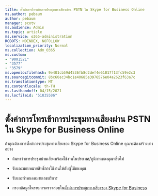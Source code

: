 ```yaml
---
title: ตั้งค่าการโทรเข้าการประชุมทางเสียงผ่าน PSTN ใน Skype for Business Online
ms.author: pebaum
author: pebaum
manager: scotv
ms.audience: Admin
ms.topic: article
ms.service: o365-administration
ROBOTS: NOINDEX, NOFOLLOW
localization_priority: Normal
ms.collection: Adm_O365
ms.custom:
- "9001521"
- "3577"
- "3579"
ms.openlocfilehash: 9e401cb59d4536fb8d2def4e61017f13fc59e2c3
ms.sourcegitcommit: 8bc60ec34bc1e40685e3976576e04a2623f63a7c
ms.translationtype: MT
ms.contentlocale: th-TH
ms.lasthandoff: 04/15/2021
ms.locfileid: "51835506"
---
```

# <a name="setup-pstn-dial-in-audio-conferencing-in-skype-for-business-online"></a>ตั้งค่าการโทรเข้าการประชุมทางเสียงผ่าน PSTN ใน Skype for Business Online

ถ้าคุณต้องการตั้งค่าการประชุมทางเสียงของ Skype for Business Online คุณจะต้องสร้างบางอย่าง 

- ค้นหาว่าการประชุมผ่านเสียงพร้อมใช้งานในประเทศ/ภูมิภาคของคุณหรือไม่

- รับและมอบหมายสิทธิ์การใช้งานให้กับผู้ใช้ของคุณ

- รับและกําหนดหมายเลขบริการ

- กรอกข้อมูลในรายการตรวจสอบใน[ตั้งค่าการประชุมทางเสียงของ Skype for Business](https://docs.microsoft.com/SkypeForBusiness/audio-conferencing-in-office-365/set-up-audio-conferencing)
